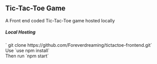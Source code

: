 <h2>Tic-Tac-Toe Game</h2>
A Front end coded Tic-Tac-Toe game hosted locally

<h5>Local Hosting</h5>
` git clone https://github.com/Foreverdreaming/tictactoe-frontend.git` </br>
Use `use npm install`</br>
Then run `npm start`</br>


